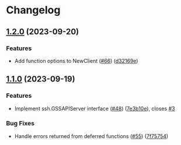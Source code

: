# Changelog

## [1.2.0](https://github.com/bodgit/sshkrb5/compare/v1.1.0...v1.2.0) (2023-09-20)


### Features

* Add function options to NewClient ([#66](https://github.com/bodgit/sshkrb5/issues/66)) ([d32169e](https://github.com/bodgit/sshkrb5/commit/d32169e6531c7997b6340295482eb70905ee7f14))

## [1.1.0](https://github.com/bodgit/sshkrb5/compare/v1.0.0...v1.1.0) (2023-09-19)


### Features

* Implement ssh.GSSAPIServer interface ([#48](https://github.com/bodgit/sshkrb5/issues/48)) ([7e3b10e](https://github.com/bodgit/sshkrb5/commit/7e3b10e10bc109c7756a4e94b746696faf2b7e60)), closes [#3](https://github.com/bodgit/sshkrb5/issues/3)


### Bug Fixes

* Handle errors returned from deferred functions ([#55](https://github.com/bodgit/sshkrb5/issues/55)) ([7f75754](https://github.com/bodgit/sshkrb5/commit/7f75754e4cd41d079ec38e3a22559de1e6db53e8))
